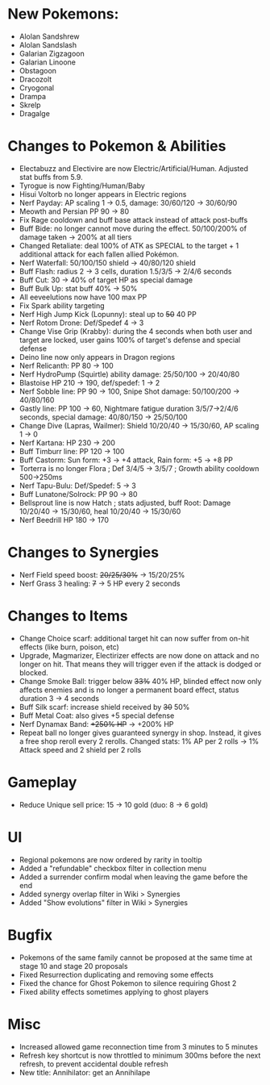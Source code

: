 # New Pokemons:

- Alolan Sandshrew
- Alolan Sandslash
- Galarian Zigzagoon
- Galarian Linoone
- Obstagoon
- Dracozolt
- Cryogonal
- Drampa
- Skrelp
- Dragalge

# Changes to Pokemon & Abilities

- Electabuzz and Electivire are now Electric/Artificial/Human. Adjusted stat buffs from 5.9.
- Tyrogue is now Fighting/Human/Baby
- Hisui Voltorb no longer appears in Electric regions
- Nerf Payday: AP scaling 1 -> 0.5, damage: 30/60/120 → 30/60/90
- Meowth and Persian PP 90 → 80
- Fix Rage cooldown and buff base attack instead of attack post-buffs
- Buff Bide: no longer cannot move during the effect. 50/100/200% of damage taken → 200% at all tiers
- Changed Retaliate: deal 100% of ATK as SPECIAL to the target + 1 additional attack for each fallen allied Pokémon.
- Nerf Waterfall: 50/100/150 shield → 40/80/120 shield
- Buff Flash: radius 2 → 3 cells, duration 1.5/3/5 → 2/4/6 seconds
- Buff Cut: 30 → 40% of target HP as special damage
- Buff Bulk Up: stat buff 40% → 50%
- All eeveelutions now have 100 max PP
- Fix Spark ability targeting
- Nerf High Jump Kick (Lopunny): steal up to ~~50~~ 40 PP
- Nerf Rotom Drone: Def/Spedef 4 → 3
- Change Vise Grip (Krabby): during the 4 seconds when both user and target are locked, user gains 100% of target's defense and special defense
- Deino line now only appears in Dragon regions
- Nerf Relicanth: PP 80 → 100
- Nerf HydroPump (Squirtle) ability damage: 25/50/100 → 20/40/80
- Blastoise HP 210 → 190, def/spedef: 1 → 2
- Nerf Sobble line: PP 90 → 100, Snipe Shot damage: 50/100/200 → 40/80/160
- Gastly line: PP 100 → 60, Nightmare fatigue duration 3/5/7→2/4/6 seconds, special damage: 40/80/150 → 25/50/100
- Change Dive (Lapras, Wailmer): Shield 10/20/40 → 15/30/60, AP scaling 1 → 0
- Nerf Kartana: HP 230 → 200
- Buff Timburr line: PP 120 → 100
- Buff Castorm: Sun form: +3 → +4 attack, Rain form: +5 → +8 PP
- Torterra is no longer Flora ; Def 3/4/5 → 3/5/7 ; Growth ability cooldown 500→250ms
- Nerf Tapu-Bulu: Def/Spedef: 5 → 3
- Buff Lunatone/Solrock: PP 90 → 80
- Bellsprout line is now Hatch ; stats adjusted, buff Root: Damage 10/20/40 → 15/30/60, heal 10/20/40 → 15/30/60
- Nerf Beedrill HP 180 → 170

# Changes to Synergies

- Nerf Field speed boost: ~~20/25/30%~~ → 15/20/25%
- Nerf Grass 3 healing: ~~7~~ → 5 HP every 2 seconds

# Changes to Items

- Change Choice scarf: additional target hit can now suffer from on-hit effects (like burn, poison, etc)
- Upgrade, Magmarizer, Electirizer effects are now done on attack and no longer on hit. That means they will trigger even if the attack is dodged or blocked.
- Change Smoke Ball: trigger below ~~33%~~ 40% HP, blinded effect now only affects enemies and is no longer a permanent board effect, status duration 3 → 4 seconds
- Buff Silk scarf: increase shield received by ~~30~~ 50%
- Buff Metal Coat: also gives +5 special defense
- Nerf Dynamax Band: ~~+250% HP~~ → +200% HP
- Repeat ball no longer gives guaranteed synergy in shop. Instead, it gives a free shop reroll every 2 rerolls. Changed stats: 1% AP per 2 rolls → 1% Attack speed and 2 shield per 2 rolls


# Gameplay

- Reduce Unique sell price: 15 → 10 gold (duo: 8 → 6 gold)

# UI

- Regional pokemons are now ordered by rarity in tooltip
- Added a "refundable" checkbox filter in collection menu
- Added a surrender confirm modal when leaving the game before the end
- Added synergy overlap filter in Wiki > Synergies
- Added "Show evolutions" filter in Wiki > Synergies

# Bugfix

- Pokemons of the same family cannot be proposed at the same time at stage 10 and stage 20 proposals
- Fixed Resurrection duplicating and removing some effects
- Fixed the chance for Ghost Pokemon to silence requiring Ghost 2
- Fixed ability effects sometimes applying to ghost players

# Misc

- Increased allowed game reconnection time from 3 minutes to 5 minutes
- Refresh key shortcut is now throttled to minimum 300ms before the next refresh, to prevent accidental double refresh
- New title: Annihilator: get an Annihilape
